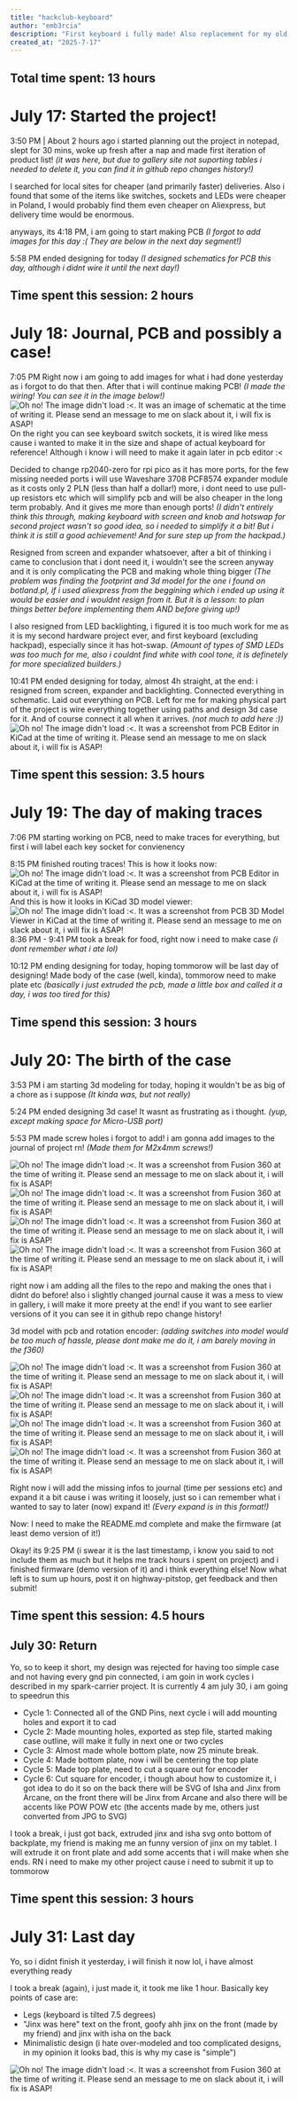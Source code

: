 ```yaml
---
title: "hackclub-keyboard"
author: "emb3rcia"
description: "First keyboard i fully made! Also replacement for my old keyboard bought for ~7.5$ with dying spacebar"
created_at: "2025-7-17"
---
```


## Total time spent: 13 hours

# July 17: Started the project!
3:50 PM | About 2 hours ago i started planning out the project in notepad, slept for 30 mins, woke up fresh after a nap and made first iteration of product list! *(it was here, but due to gallery site not suporting tables i needed to delete it, you can find it in github repo changes history!)*

I searched for local sites for cheaper (and primarily faster) deliveries. Also i found that some of the items like switches, sockets and LEDs were cheaper in Poland, I would probably find them even cheaper on Aliexpress, but delivery time would be enormous.

anyways, its 4:18 PM, i am going to start making PCB *(I forgot to add images for this day :( They are below in the next day segment!)*

5:58 PM ended designing for today *(I designed schematics for PCB this day, although i didnt wire it until the next day!)*

## Time spent this session: 2 hours

# July 18: Journal, PCB and possibly a case!
7:05 PM Right now i am going to add images for what i had done yesterday as i forgot to do that then. After that i will continue making PCB! *(I made the wiring! You can see it in the image below!)*
![Oh no! The image didn't load :<. It was an image of schematic at the time of writing it. Please send an message to me on slack about it, i will fix is ASAP!](assets/schematic-july18.png)
On the right you can see keyboard switch sockets, it is wired like mess cause i wanted to make it in the size and shape of actual keyboard for reference! Although i know i will need to make it again later in pcb editor :<

Decided to change rp2040-zero for rpi pico as it has more ports, for the few missing needed ports i will use Waveshare 3708 PCF8574 expander module as it costs only 2 PLN (less than half a dollar!) more, i dont need to use pull-up resistors etc which will simplify pcb and will be also cheaper in the long term probably. And it gives me more than enough ports! *(I didn't entirely think this through, making keyboard with screen and knob and hotswap for second project wasn't so good idea, so i needed to simplify it a bit! But i think it is still a good achievement! And for sure step up from the hackpad.)*

Resigned from screen and expander whatsoever, after a bit of thinking i came to conclusion that i dont need it, i wouldn't see the screen anyway and it is only complicating the PCB and making whole thing bigger *(The problem was finding the footprint and 3d model for the one i found on botland.pl, if i used aliexpress from the beggining which i ended up using it would be easier and i wouldnt resign from it. But it is a lesson: to plan things better before implementing them AND before giving up!)*

I also resigned from LED backlighting, i figured it is too much work for me as it is my second hardware project ever, and first keyboard (excluding hackpad), especially since it has hot-swap. *(Amount of types of SMD LEDs was too much for me, also i couldnt find white with cool tone, it is definetely for more specialized builders.)*

10:41 PM ended designing for today, almost 4h straight, at the end: i resigned from screen, expander and backlighting. Connected everything in schematic. Laid out everything on PCB. Left for me for making physical part of the project is wire everything together using paths and design 3d case for it. And of course connect it all when it arrives. *(not much to add here :))*
![Oh no! The image didn't load :<. It was a screenshot from PCB Editor in KiCad at the time of writing it. Please send an message to me on slack about it, i will fix is ASAP!](assets/pcb-july18.png)

## Time spent this session: 3.5 hours

# July 19: The day of making traces
7:06 PM starting working on PCB, need to make traces for everything, but first i will label each key socket for convienency

8:15 PM finished routing traces! This is how it looks now:
![Oh no! The image didn't load :<. It was a screenshot from PCB Editor in KiCad at the time of writing it. Please send an message to me on slack about it, i will fix is ASAP!](assets/pcb-july19.png)
And this is how it looks in KiCad 3D model viewer:
![Oh no! The image didn't load :<. It was a screenshot from PCB 3D Model Viewer in KiCad at the time of writing it. Please send an message to me on slack about it, i will fix is ASAP!](assets/pcb-3d-july19.png)
8:36 PM - 9:41 PM took a break for food, right now i need to make case *(i dont remember what i ate lol)*

10:12 PM ending designing for today, hoping tommorow will be last day of designing! Made body of the case (well, kinda), tommorow need to make plate etc *(basically i just extruded the pcb, made a little box and called it a day, i was too tired for this)*

## Time spend this session: 3 hours

# July 20: The birth of the case
3:53 PM i am starting 3d modeling for today, hoping it wouldn't be as big of a chore as i suppose *(It kinda was, but not really)*

5:24 PM ended designing 3d case! It wasnt as frustrating as i thought. *(yup, except making space for Micro-USB port)*

5:53 PM made screw holes i forgot to add! i am gonna add images to the journal of project rn! *(Made them for M2x4mm screws!)*

![Oh no! The image didn't load :<. It was a screenshot from Fusion 360 at the time of writing it. Please send an message to me on slack about it, i will fix is ASAP!](assets/3d-july20-1.png)
![Oh no! The image didn't load :<. It was a screenshot from Fusion 360 at the time of writing it. Please send an message to me on slack about it, i will fix is ASAP!](assets/3d-july20-2.png)
![Oh no! The image didn't load :<. It was a screenshot from Fusion 360 at the time of writing it. Please send an message to me on slack about it, i will fix is ASAP!](assets/3d-july20-3.png)
![Oh no! The image didn't load :<. It was a screenshot from Fusion 360 at the time of writing it. Please send an message to me on slack about it, i will fix is ASAP!](assets/3d-july20-4.png)

right now i am adding all the files to the repo and making the ones that i didnt do before! also i slightly changed journal cause it was a mess to view in gallery, i will make it more preety at the end! if you want to see earlier versions of it you can see it in github repo change history!

3d model with pcb and rotation encoder: *(adding switches into model would be too much of hassle, please dont make me do it, i am barely moving in the f360)*

![Oh no! The image didn't load :<. It was a screenshot from Fusion 360 at the time of writing it. Please send an message to me on slack about it, i will fix is ASAP!](assets/3d-full-july20-1.png)
![Oh no! The image didn't load :<. It was a screenshot from Fusion 360 at the time of writing it. Please send an message to me on slack about it, i will fix is ASAP!](assets/3d-full-july20-2.png)
![Oh no! The image didn't load :<. It was a screenshot from Fusion 360 at the time of writing it. Please send an message to me on slack about it, i will fix is ASAP!](assets/3d-full-july20-3.png)
![Oh no! The image didn't load :<. It was a screenshot from Fusion 360 at the time of writing it. Please send an message to me on slack about it, i will fix is ASAP!](assets/3d-full-july20-4.png)

Right now i will add the missing infos to journal (time per sessions etc) and expand it a bit cause i was writing it loosely, just so i can remember what i wanted to say to later (now) expand it! *(Every expand is in this format!)*

Now: I need to make the README.md complete and make the firmware (at least demo version of it!)

Okay! its 9:25 PM (i swear it is the last timestamp, i know you said to not include them as much but it helps me track hours i spent on project) and i finished firmware (demo version of it) and i think everything else! Now what left is to sum up hours, post it on highway-pitstop, get feedback and then submit!

## Time spent this session: 4.5 hours

## July 30: Return
Yo, so to keep it short, my design was rejected for having too simple case and not having every gnd pin connected, i am goin in work cycles i described in my spark-carrier project. It is currently 4 am july 30, i am going to speedrun this

- Cycle 1: Connected all of the GND Pins, next cycle i will add mounting holes and export it to cad
- Cycle 2: Made mounting holes, exported as step file, started making case outline, will make it fully in next one or two cycles
- Cycle 3: Almost made whole bottom plate, now 25 minute break.
- Cycle 4: Made bottom plate, now i will be centering the top plate
- Cycle 5: Made top plate, need to cut a square out for encoder
- Cycle 6: Cut square for encoder, i though about how to customize it, i got idea to do it so on the back there will be SVG of Isha and Jinx from Arcane, on the front there will be Jinx from Arcane and also there will be accents like POW POW etc (the accents made by me, others just converted from JPG to SVG)

I took a break, i just got back, extruded jinx and isha svg onto bottom of backplate, my friend is making me an funny version of jinx on my tablet. I will extrude it on front plate and add some accents that i will make when she ends. RN i need to make my other project cause i need to submit it up to tommorow

## Time spent this session: 3 hours

# July 31: Last day
Yo, so i didnt finish it yesterday, i will finish it now lol, i have almost everything ready

I took a break (again), i just made it, it took me like 1 hour. Basically key points of case are:
- Legs (keyboard is tilted 7.5 degrees)
- "Jinx was here" text on the front, goofy ahh jinx on the front (made by my friend) and jinx with isha on the back
- Minimalistic design (i hate over-modeled and too complicated designs, in my opinion it looks bad, this is why my case is "simple")

![Oh no! The image didn't load :<. It was a screenshot from Fusion 360 at the time of writing it. Please send an message to me on slack about it, i will fix is ASAP!](assets/3d-full-july31.png)